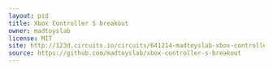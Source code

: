 ```yaml
---
layout: pid
title: Xbox Controller S breakout
owner: madtoyslab
license: MIT
site: http://123d.circuits.io/circuits/641214-madtoyslab-xbox-controller-s-breakout-board-minus-uberjoy-s-added-gndpour-fork-still-visual-glitches#pcb
source: https://github.com/madtoyslab/xbox-controller-s-breakout
---
```

